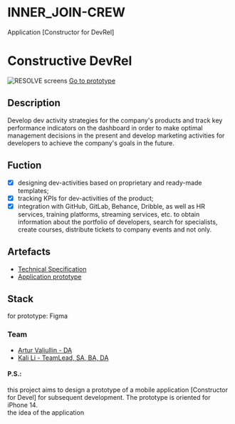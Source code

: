 # INNER_JOIN-CREW
Application [Constructor for DevRel]

#  Constructive DevRel
![RESOLVE screens](https://user-images.githubusercontent.com/52166127/207519019-ef8a104c-79e2-44d5-8fa8-12d7f896cbd9.jpg)
<a href="">Go to prototype</a>


## Description
Develop dev activity strategies for the company's products and track key performance indicators on the dashboard in order to make optimal management decisions in the present and develop marketing activities for developers to achieve the company's goals in the future.

## Fuction
* [x]  designing dev-activities based on proprietary and ready-made templates;
* [x]  tracking KPIs for dev-activities of the product;
* [x]  integration with GitHub, GitLab, Behance, Dribble, as well as HR services, training platforms, streaming services, etc. to obtain information about the portfolio of developers, search for specialists, create courses, distribute tickets to company events and not only.

## Artefacts
* <a href='https://github.com/alexovna/inner_join-crew'>Technical Specification</a>
* <a href='https://github.com/alexovna/inner_join-crew'>Application prototype</a>

## Stack
for prototype: Figma

### Team
* <a href='https://github.com/tatar-runner'> Artur Valiullin - DA </a>
* <a href='https://github.com/alexovna'> Kali Li - TeamLead, SA, BA, DA </a>


#### P.S.: </br>
this project aims to design a prototype of a mobile application [Constructor for Devel] for subsequent development. The prototype is oriented for iPhone 14.</br>
the idea of the application



